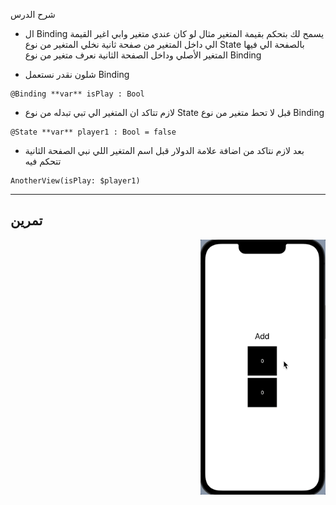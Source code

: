 
شرح الدرس</p>



<p dir="rtl">

* ال Binding يسمح لك بتحكم بقيمة المتغير مثال لو كان عندي متغير وابي اغير القيمة الي داخل المتغير من صفحة ثانية نخلي المتغير من نوع State بالصفحة الي فيها المتغير الأصلي وداخل الصفحة الثانية نعرف متغير من نوع Binding</p>
* شلون نقدر نستعمل Binding 

```
@Binding **var** isPlay : Bool
```




* لازم تتاكد ان المتغير الي تبي تبدله من نوع State قبل لا تحط متغير من نوع Binding 


```
@State **var** player1 : Bool = false
```




 
* بعد لازم نتاكد من اضافة علامة الدولار قبل اسم المتغير اللي نبي الصفحة الثانية تتحكم فيه

```
AnotherView(isPlay: $player1)
```



---

## تمرين


<p dir="rtl">


<img src="/image.gif" width="200" alt="alt_text" title="image_tooltip">
</p>

